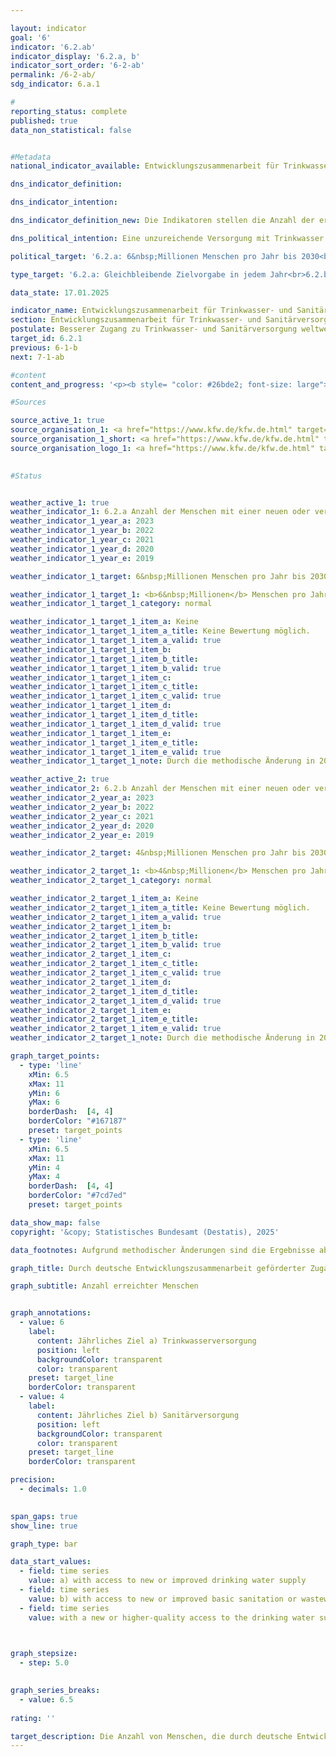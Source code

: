 ```yaml
---

layout: indicator        
goal: '6'        
indicator: '6.2.ab'        
indicator_display: '6.2.a, b'        
indicator_sort_order: '6-2-ab'        
permalink: /6-2-ab/        
sdg_indicator: 6.a.1        

#
reporting_status: complete        
published: true        
data_non_statistical: false        


#Metadata        
national_indicator_available: Entwicklungszusammenarbeit für Trinkwasser- und Sanitärversorgung        

dns_indicator_definition:         

dns_indicator_intention:         

dns_indicator_definition_new: Die Indikatoren stellen die Anzahl der erreichten Menschen (in Millionen) dar, die im jeweiligen Berichtsjahr direkt durch deutsche Unterstützung (<abbr title="Finanzielle Zusammenarbeit" tabindex="0">FZ</abbr>-Zusagen) Neuzugang oder verbesserten Zugang zu Trinkwasser- (6.2.a) und/oder Sanitärversorgung <abbr title="beziehungsweise" tabindex="0">bzw.</abbr> seit 2022&nbsp;Basissanitärversorgung oder Abwasserbehandlung (6.2.b) erhalten haben.        

dns_political_intention: Eine unzureichende Versorgung mit Trinkwasser und sanitären Einrichtungen hat weitreichende Auswirkungen auf die Ernährung, die Gesundheit des Menschen sowie auf eine nachhaltige wirtschaftliche Entwicklung in Partnerländern. Die Bundesregierung fördert daher im Rahmen der internationalen Zusammenarbeit Projekte, die einen Zugang zu Trinkwasser- und Sanitärversorgung ermöglichen.        

political_target: '6.2.a: 6&nbsp;Millionen Menschen pro Jahr bis 2030<br>6.2.b: 4&nbsp;Millionen Menschen pro Jahr bis 2030'        

type_target: '6.2.a: Gleichbleibende Zielvorgabe in jedem Jahr<br>6.2.b: Gleichbleibende Zielvorgabe in jedem Jahr'        

data_state: 17.01.2025        

indicator_name: Entwicklungszusammenarbeit für Trinkwasser- und Sanitärversorgung        
section: Entwicklungszusammenarbeit für Trinkwasser- und Sanitärversorgung        
postulate: Besserer Zugang zu Trinkwasser- und Sanitärversorgung weltweit, höhere (sichere) Qualität        
target_id: 6.2.1        
previous: 6-1-b        
next: 7-1-ab        

#content         
content_and_progress: '<p><b style= "color: #26bde2; font-size: large">6.2.a, b Entwicklungszusammenarbeit für Trinkwasser- und Sanitärversorgung</b><br><br>Die beiden Indikatoren zur Entwicklungszusammenarbeit im Bereich Trinkwasser- und Sanitärversorgung basieren auf Angaben der Kreditanstalt für Wiederaufbau (<abbr title="Kreditanstalt für Wiederaufbau" tabindex="0">KfW</abbr>). Erfasst wird die Anzahl der Menschen, die durch Förderprojekte der <abbr title="Kreditanstalt für Wiederaufbau" tabindex="0">KfW</abbr> erreicht wurden, sofern diese auf Mandaten deutscher Ressorts beruhen. Nicht berücksichtigt werden Projekte, die die <abbr title="Kreditanstalt für Wiederaufbau" tabindex="0">KfW</abbr> im Auftrag und mit finanziellen Mitteln der Europäischen Union (<abbr title="Europäische Union" tabindex="0">EU</abbr>) oder anderer Geberländer umsetzt. Ebenso bleiben Projekte anderer Akteure&nbsp;–&nbsp;etwa der Deutschen Gesellschaft für Internationale Zusammenarbeit (<abbr title="Deutsche Gesellschaft für Internationale Zusammenarbeit" tabindex="0">GIZ</abbr>) <abbr title="Gesellschaft mit beschränkter Haftung" tabindex="0">GmbH</abbr>, der Bundesländer oder privater Organisationen&nbsp;–&nbsp;unberücksichtigt.<br><br>Beide Indikatoren beziehen sich ausschließlich auf die jeweiligen Plangrößen neuer Finanzierungszusagen (Finanzierungs- und Darlehensverträge) für Projekte im Bereich Trinkwasser- und Sanitärversorgung zum Zeitpunkt des Vertragsabschlusses zwischen der <abbr title="Kreditanstalt für Wiederaufbau" tabindex="0">KfW</abbr> und dem jeweiligen Partnerland. Die <abbr title="Kreditanstalt für Wiederaufbau" tabindex="0">KfW</abbr> schätzt dabei, wie viele Menschen nach Abschluss der Bauvorhaben künftig von einem neuen oder verbesserten Zugang zu Trinkwasser- und Sanitärversorgung profitieren können. Ob diese Menschen tatsächlich erreicht werden, lässt sich jedoch erst nach Inbetriebnahme der Infrastruktur verlässlich feststellen und wird in den Indikatoren nicht erfasst.<br><br>Da eine Person sowohl einen neuen oder verbesserten Zugang zur Trinkwasserversorgung als auch zur Sanitärversorgung erhalten kann, sind Mehrfachzählungen zwischen den beiden Indikatoren sowie über den Zeitverlauf hinweg möglich. Die von der <abbr title="Kreditanstalt für Wiederaufbau" tabindex="0">KfW</abbr> zugesagten Mittel bestehen aus Zuschüssen und Darlehen, die entweder aus dem Bundeshaushalt finanziert oder über den Kapitalmarkt aufgenommen werden. Empfänger dieser Mittel sind in der Regel Entwicklungs- und Schwellenländer, wodurch ein Bezug zum Indikator 17.1&nbsp;"Anteil öffentlicher Entwicklungsausgaben am Bruttonationaleinkommen" besteht.<br><br>Im Jahr 2019&nbsp;wurden Methodik und Datengrundlage der Indikatoren überarbeitet. Bis dahin wurden sowohl direkt erreichte Menschen&nbsp;–&nbsp;beispielsweise über einen Hausanschluss&nbsp;–&nbsp;als auch indirekt erreichte Menschen&nbsp;–&nbsp;etwa die Gesamtbevölkerung eines Landes, das durch ein Sektorreformprogramm unterstützt wurde&nbsp;–&nbsp;erfasst. Seit der Umstellung werden ausschließlich direkt erreichte Menschen berücksichtigt. Zur Einordnung des Verhältnisses von direkt zu indirekt erreichten Menschen: Im Jahr 2017&nbsp;wurden insgesamt 28,6&nbsp;Millionen Menschen erreicht, davon 19,1&nbsp;Millionen direkt. Im Jahr 2018&nbsp;waren es 15,2&nbsp;Millionen direkt von insgesamt 60,3&nbsp;Millionen erreichten Menschen.<br><br>Eine weitere methodische Änderung betrifft die Berücksichtigung von erreichten Menschen bei multilateralen Projekten: Seit der Umstellung wird deren Anzahl anteilig entsprechend dem deutschen Finanzierungsanteil an der Gesamtmaßnahme erfasst.<br><br>Bis 2018&nbsp;lagen die Plangrößen der <abbr title="Kreditanstalt für Wiederaufbau" tabindex="0">KfW</abbr> für die Anzahl der Menschen, die mit deutscher Unterstützung Zugang zu Trinkwasser- und Sanitärversorgung erhalten sollten, durchweg über dem politisch festgelegten Ziel von 10&nbsp;Millionen Menschen pro Jahr. Mit Einführung der überarbeiteten Methodik wurde die Zielgröße für einen neuen oder verbesserten Zugang zur Trinkwasserversorgung auf 6&nbsp;Millionen Menschen jährlich angepasst. Im Jahr 2023&nbsp;lag die entsprechende Plangröße bei 10,2&nbsp;Millionen Menschen&nbsp;–&nbsp;und übertraf damit das Ziel, wie bereits in den vier Jahren zuvor, deutlich.<br><br>Seit 2019&nbsp;liegt der Zielwert für die Anzahl der Menschen mit einem neuen oder verbesserten Zugang zur Basissanitärversorgung beziehungsweise Abwasserbehandlung bei 4&nbsp;Millionen Menschen pro Jahr. Dieser Zielwert wurde bislang nur in den Jahren 2019&nbsp;und 2022&nbsp;überschritten. Für das Jahr 2023&nbsp;liegt die entsprechende Plangröße bei 3,0&nbsp;Millionen erreichten Menschen.</p>'                

#Sources        

source_active_1: true
source_organisation_1: <a href="https://www.kfw.de/kfw.de.html" target="_blank" onclick="return confirm_alert('der KfW', 'De')">Kreditanstalt für Wiederaufbau</a>
source_organisation_1_short: <a href="https://www.kfw.de/kfw.de.html" target="_blank" onclick="return confirm_alert('der KfW', 'De')">Kreditanstalt für Wiederaufbau</a>
source_organisation_logo_1: <a href="https://www.kfw.de/kfw.de.html" target="_blank" onclick="return confirm_alert('der KfW', 'De')"><img src="https://dnsTestEnvironment.github.io/dns-indicators/public/OrgImgDe/kfw.png" alt="Kreditanstalt für Wiederaufbau" title=" Klicken Sie hier um zur Homepage der Organisation Kreditanstalt für Wiederaufbau zu gelangen." style="height:60px; width:148px; border:transparent"/></a>
        

#Status        


weather_active_1: true
weather_indicator_1: 6.2.a Anzahl der Menschen mit einer neuen oder verbesserten Trinkwasserversorgung
weather_indicator_1_year_a: 2023
weather_indicator_1_year_b: 2022
weather_indicator_1_year_c: 2021
weather_indicator_1_year_d: 2020
weather_indicator_1_year_e: 2019

weather_indicator_1_target: 6&nbsp;Millionen Menschen pro Jahr bis 2030

weather_indicator_1_target_1: <b>6&nbsp;Millionen</b> Menschen pro Jahr bis <b>2030</b>
weather_indicator_1_target_1_category: normal

weather_indicator_1_target_1_item_a: Keine
weather_indicator_1_target_1_item_a_title: Keine Bewertung möglich.
weather_indicator_1_target_1_item_a_valid: true
weather_indicator_1_target_1_item_b: 
weather_indicator_1_target_1_item_b_title: 
weather_indicator_1_target_1_item_b_valid: true
weather_indicator_1_target_1_item_c: 
weather_indicator_1_target_1_item_c_title: 
weather_indicator_1_target_1_item_c_valid: true
weather_indicator_1_target_1_item_d: 
weather_indicator_1_target_1_item_d_title: 
weather_indicator_1_target_1_item_d_valid: true
weather_indicator_1_target_1_item_e: 
weather_indicator_1_target_1_item_e_title: 
weather_indicator_1_target_1_item_e_valid: true
weather_indicator_1_target_1_note: Durch die methodische Änderung in 2019&nbsp;ist ein Vergleich der Daten der Erhebungsjahre ab 2019&nbsp;mit den Vorjahren nicht möglich (Zeitreihenbruch). Die Bewertung des Indikators kann daher für das Berichtsjahr 2023&nbsp;nicht durchgeführt werden, da zu wenig Datenpunkte für die Bewertung zur Verfügung standen.

weather_active_2: true
weather_indicator_2: 6.2.b Anzahl der Menschen mit einer neuen oder verbesserten Basissanitärversorgung oder Abwasserbehandlung
weather_indicator_2_year_a: 2023
weather_indicator_2_year_b: 2022
weather_indicator_2_year_c: 2021
weather_indicator_2_year_d: 2020
weather_indicator_2_year_e: 2019

weather_indicator_2_target: 4&nbsp;Millionen Menschen pro Jahr bis 2030

weather_indicator_2_target_1: <b>4&nbsp;Millionen</b> Menschen pro Jahr bis <b>2030</b>
weather_indicator_2_target_1_category: normal

weather_indicator_2_target_1_item_a: Keine
weather_indicator_2_target_1_item_a_title: Keine Bewertung möglich.
weather_indicator_2_target_1_item_a_valid: true
weather_indicator_2_target_1_item_b: 
weather_indicator_2_target_1_item_b_title: 
weather_indicator_2_target_1_item_b_valid: true
weather_indicator_2_target_1_item_c: 
weather_indicator_2_target_1_item_c_title: 
weather_indicator_2_target_1_item_c_valid: true
weather_indicator_2_target_1_item_d: 
weather_indicator_2_target_1_item_d_title: 
weather_indicator_2_target_1_item_d_valid: true
weather_indicator_2_target_1_item_e: 
weather_indicator_2_target_1_item_e_title: 
weather_indicator_2_target_1_item_e_valid: true
weather_indicator_2_target_1_note: Durch die methodische Änderung in 2019&nbsp;ist ein Vergleich der Daten der Erhebungsjahre ab 2019&nbsp;mit den Vorjahren nicht möglich (Zeitreihenbruch). Die Bewertung des Indikators kann daher für das Berichtsjahr 2023&nbsp;nicht durchgeführt werden, da zu wenig Datenpunkte für die Bewertung zur Verfügung standen.        

graph_target_points:
  - type: 'line'
    xMin: 6.5
    xMax: 11
    yMin: 6
    yMax: 6
    borderDash:  [4, 4]
    borderColor: "#167187"
    preset: target_points
  - type: 'line'
    xMin: 6.5
    xMax: 11
    yMin: 4
    yMax: 4
    borderDash:  [4, 4]
    borderColor: "#7cd7ed"
    preset: target_points        

data_show_map: false        
copyright: '&copy; Statistisches Bundesamt (Destatis), 2025'        

data_footnotes: Aufgrund methodischer Änderungen sind die Ergebnisse ab 2019&nbsp;nur eingeschränkt mit den Vorjahren vergleichbar (Zeitreihenbruch).<br>• Ab 2019&nbsp;wird die Zeitreihe für die Bereiche Trinkwasserversorgung und Sanitärversorgung getrennt ausgewiesen.<br>• Die Daten basieren auf einer Sonderauswertung und sind nicht öffentlich zugänglich.        

graph_title: Durch deutsche Entwicklungszusammenarbeit geförderter Zugang zu Trinkwasser- und Sanitärversorgung weltweit        

graph_subtitle: Anzahl erreichter Menschen        


graph_annotations:
  - value: 6
    label:
      content: Jährliches Ziel a) Trinkwasserversorgung
      position: left
      backgroundColor: transparent
      color: transparent
    preset: target_line
    borderColor: transparent
  - value: 4
    label:
      content: Jährliches Ziel b) Sanitärversorgung
      position: left
      backgroundColor: transparent
      color: transparent
    preset: target_line
    borderColor: transparent        

precision: 
  - decimals: 1.0
            

span_gaps: true        
show_line: true        

graph_type: bar                

data_start_values: 
  - field: time series
    value: a) with access to new or improved drinking water supply
  - field: time series
    value: b) with access to new or improved basic sanitation or wastewater treatment
  - field: time series
    value: with a new or higher-quality access to the drinking water supply or connection to the sanitation supply        

        

graph_stepsize: 
  - step: 5.0
            

graph_series_breaks: 
  - value: 6.5
                                            
rating: ''        

target_description: Die Anzahl von Menschen, die durch deutsche Entwicklungszusammenarbeit eine neue oder verbesserte Trinkwasserversorgung erhalten (6.2.a) soll jedes Jahr mindestens 6&nbsp;Millionen betragen.<br><br>Die Anzahl von Menschen, die durch deutsche Entwicklungszusammenarbeit eine neue oder verbesserte Basissanitärversorgung oder Abwasserbehandlung erhalten (6.2.b) soll jedes Jahr mindestens 4&nbsp;Millionen betragen.<br><br>Keine Bewertung möglich. Zu wenig Datenpunkte.        
---
```


